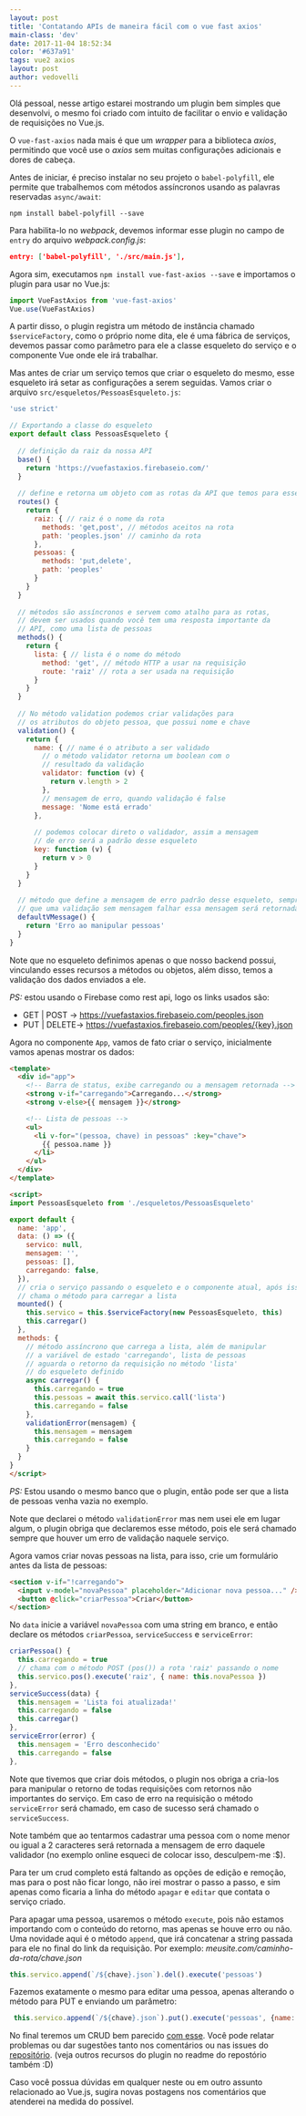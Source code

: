 ```yaml
---
layout: post
title: 'Contatando APIs de maneira fácil com o vue fast axios'
main-class: 'dev'
date: 2017-11-04 18:52:34 
color: '#637a91'
tags: vue2 axios
layout: post
author: vedovelli
---
```


Olá pessoal, nesse artigo estarei mostrando um plugin bem simples que desenvolvi, o mesmo foi criado com intuito de facilitar o envio e validação de requisições no Vue.js.

O `vue-fast-axios` nada mais é que um *wrapper* para a biblioteca *axios*, permitindo que você use o *axios* sem muitas configurações adicionais e dores de cabeça.

Antes de iniciar, é preciso instalar no seu projeto o `babel-polyfill`, ele permite que trabalhemos com métodos assíncronos usando as palavras reservadas `async/await`:

```shell
npm install babel-polyfill --save
```

Para habilita-lo no *webpack*, devemos informar esse plugin no campo de `entry` do arquivo *webpack.config.js*:

```json
entry: ['babel-polyfill', './src/main.js'],
```

Agora sim, executamos `npm install vue-fast-axios --save` e importamos o plugin para usar no Vue.js:

```javascript
import VueFastAxios from 'vue-fast-axios'
Vue.use(VueFastAxios)
``` 

A partir disso, o plugin registra um método de instância chamado `$serviceFactory`, como o próprio nome dita, ele é uma fábrica de serviços, devemos passar como parâmetro para ele a classe esqueleto do serviço e o componente Vue onde ele irá trabalhar.

Mas antes de criar um serviço temos que criar o esqueleto do mesmo, esse esqueleto irá setar as configurações a serem seguidas. Vamos criar o arquivo `src/esqueletos/PessoasEsqueleto.js`:

```javascript
'use strict'

// Exportando a classe do esqueleto
export default class PessoasEsqueleto {
  
  // definição da raiz da nossa API
  base() {
    return 'https://vuefastaxios.firebaseio.com/'
  }
  
  // define e retorna um objeto com as rotas da API que temos para esse objeto
  routes() {
    return {
      raiz: { // raiz é o nome da rota
        methods: 'get,post', // métodos aceitos na rota
        path: 'peoples.json' // caminho da rota
      },
      pessoas: {
        methods: 'put,delete',
        path: 'peoples'
      }
    }
  }
  
  // métodos são assíncronos e servem como atalho para as rotas,
  // devem ser usados quando você tem uma resposta importante da
  // API, como uma lista de pessoas
  methods() {
    return {
      lista: { // lista é o nome do método
        method: 'get', // método HTTP a usar na requisição
        route: 'raiz' // rota a ser usada na requisição
      }
    }
  }
  
  // No método validation podemos criar validações para
  // os atributos do objeto pessoa, que possui nome e chave
  validation() {
    return {
      name: { // name é o atributo a ser validado
        // o método validator retorna um boolean com o 
        // resultado da validação
        validator: function (v) {
          return v.length > 2
        },
        // mensagem de erro, quando validação é false
        message: 'Nome está errado'
      },
      
      // podemos colocar direto o validador, assim a mensagem 
      // de erro será a padrão desse esqueleto
      key: function (v) {
        return v > 0
      }
    }
  }
  
  // método que define a mensagem de erro padrão desse esqueleto, sempre
  // que uma validação sem mensagem falhar essa mensagem será retornada
  defaultVMessage() {
    return 'Erro ao manipular pessoas'
  }
}
```

Note que no esqueleto definimos apenas o que nosso backend possui, vinculando esses recursos a métodos ou objetos, além disso, temos a validação dos dados enviados a ele.

*PS:* estou usando o Firebase como rest api, logo os links usados são:

- GET | POST -> https://vuefastaxios.firebaseio.com/peoples.json
- PUT | DELETE-> https://vuefastaxios.firebaseio.com/peoples/{key}.json

Agora no componente `App`, vamos de fato criar o serviço, inicialmente vamos apenas mostrar os dados:

```html
<template>
  <div id="app">
    <!-- Barra de status, exibe carregando ou a mensagem retornada -->
    <strong v-if="carregando">Carregando...</strong>
    <strong v-else>{{ mensagem }}</strong>

    <!-- Lista de pessoas -->
    <ul>
      <li v-for="(pessoa, chave) in pessoas" :key="chave">
        {{ pessoa.name }}
      </li>
    </ul>
  </div>
</template>

<script>
import PessoasEsqueleto from './esqueletos/PessoasEsqueleto'

export default {
  name: 'app',
  data: () => ({
    servico: null,
    mensagem: '',
    pessoas: [],
    carregando: false,
  }),
  // cria o serviço passando o esqueleto e o componente atual, após isso
  // chama o método para carregar a lista
  mounted() {
    this.servico = this.$serviceFactory(new PessoasEsqueleto, this)
    this.carregar()
  },
  methods: {
    // método assíncrono que carrega a lista, além de manipular 
    // a variável de estado 'carregando', lista de pessoas
    // aguarda o retorno da requisição no método 'lista'
    // do esqueleto definido
    async carregar() {
      this.carregando = true
      this.pessoas = await this.servico.call('lista')
      this.carregando = false
    },
    validationError(mensagem) {
      this.mensagem = mensagem
      this.carregando = false
    }
  }
}
</script>
```

*PS:* Estou usando o mesmo banco que o plugin, então pode ser que a lista de pessoas venha vazia no exemplo.

Note que declarei o método `validationError` mas nem usei ele em lugar algum, o plugin obriga que declaremos esse método, pois ele será chamado sempre que houver um erro de validação naquele serviço.

Agora vamos criar novas pessoas na lista, para isso, crie um formulário antes da lista de pessoas:

```html
<section v-if="!carregando">
  <input v-model="novaPessoa" placeholder="Adicionar nova pessoa..." />
  <button @click="criarPessoa">Criar</button>
</section>
```

No `data` inicie a variável `novaPessoa` com uma string em branco, e então declare os métodos `criarPessoa`, `serviceSuccess` e `serviceError`:

```javascript
criarPessoa() {
  this.carregando = true
  // chama com o método POST (pos()) a rota 'raiz' passando o nome
  this.servico.pos().execute('raiz', { name: this.novaPessoa })
},
serviceSuccess(data) {
  this.mensagem = 'Lista foi atualizada!'
  this.carregando = false
  this.carregar()
},
serviceError(error) {
  this.mensagem = 'Erro desconhecido'
  this.carregando = false
},
```

Note que tivemos que criar dois métodos, o plugin nos obriga a cria-los para manipular o retorno de todas requisições com retornos não importantes do serviço. Em caso de erro na requisição o método `serviceError` será chamado, em caso de sucesso será chamado o `serviceSuccess`.

Note também que ao tentarmos cadastrar uma pessoa com o nome menor ou igual a 2 caracteres será retornada a mensagem de erro daquele validador (no exemplo online esqueci de colocar isso, desculpem-me :$).

Para ter um crud completo está faltando as opções de edição e remoção, mas para o post não ficar longo, não irei mostrar o passo a passo, e sim apenas como ficaria a linha do método `apagar` e `editar` que contata o serviço criado.

Para apagar uma pessoa, usaremos o método `execute`, pois não estamos importando com o conteúdo do retorno, mas apenas se houve erro ou não. Uma novidade aqui é o método `append`, que irá concatenar a string passada para ele no final do link da requisição. Por exemplo: *meusite.com/caminho-da-rota/chave.json*

```javascript
this.servico.append(`/${chave}.json`).del().execute('pessoas')
```

Fazemos exatamente o mesmo para editar uma pessoa, apenas alterando o método para PUT e enviando um parâmetro:

```javascript
 this.servico.append(`/${chave}.json`).put().execute('pessoas', {name: this.novoNome})
```


No final teremos um CRUD bem parecido [com esse](https://leonardovilarinho.github.io/vue-fast-axios). Você pode relatar problemas ou dar sugestões tanto nos comentários ou nas issues do [repositório](https://github.com/leonardovilarinho/vue-fast-axios). (veja outros recursos do plugin no readme do repostório também :D)

Caso você possua dúvidas em qualquer neste ou em outro assunto relacionado ao Vue.js, sugira novas postagens nos comentários que atenderei na medida do possível.

